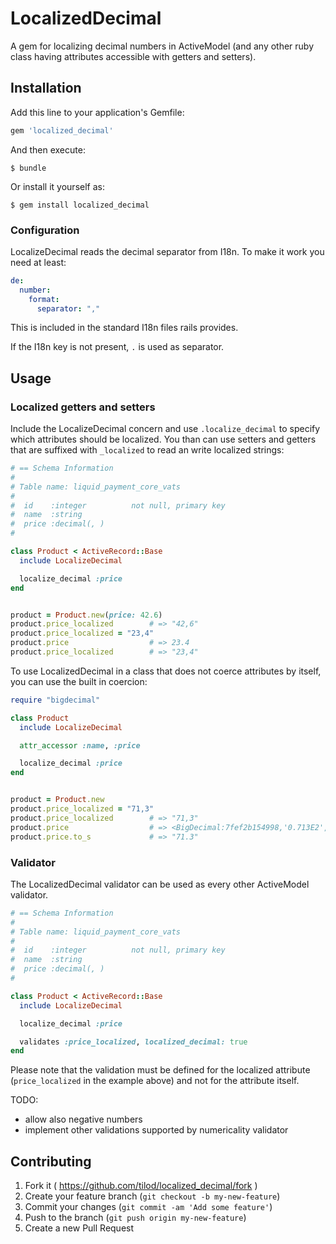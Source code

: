 # LocalizedDecimal

A gem for localizing decimal numbers in ActiveModel (and any other ruby class
having attributes accessible with getters and setters).


## Installation

Add this line to your application's Gemfile:

```ruby
gem 'localized_decimal'
```

And then execute:

    $ bundle

Or install it yourself as:

    $ gem install localized_decimal


### Configuration

LocalizeDecimal reads the decimal separator from I18n. To make it work you need
at least:

```yml
de:
  number:
    format:
      separator: ","
```

This is included in the standard I18n files rails provides.

If the I18n key is not present, `.` is used as separator.


## Usage


### Localized getters and setters

Include the LocalizeDecimal concern and use `.localize_decimal` to specify
which attributes should be localized. You than can use setters and getters
that are suffixed with `_localized` to read an write localized strings:

```ruby
# == Schema Information
#
# Table name: liquid_payment_core_vats
#
#  id    :integer          not null, primary key
#  name  :string
#  price :decimal(, )
#

class Product < ActiveRecord::Base
  include LocalizeDecimal

  localize_decimal :price
end


product = Product.new(price: 42.6)
product.price_localized        # => "42,6"
product.price_localized = "23,4"
product.price                  # => 23.4
product.price_localized        # => "23,4"
```

To use LocalizedDecimal in a class that does not coerce attributes by itself,
you can use the built in coercion:

```ruby
require "bigdecimal"

class Product
  include LocalizeDecimal

  attr_accessor :name, :price

  localize_decimal :price
end


product = Product.new
product.price_localized = "71,3"
product.price_localized        # => "71,3"
product.price                  # => <BigDecimal:7fef2b154998,'0.713E2',18(18)>
product.price.to_s             # => "71.3"
```


### Validator

The LocalizedDecimal validator can be used as every other ActiveModel
validator.

```ruby
# == Schema Information
#
# Table name: liquid_payment_core_vats
#
#  id    :integer          not null, primary key
#  name  :string
#  price :decimal(, )
#

class Product < ActiveRecord::Base
  include LocalizeDecimal

  localize_decimal :price

  validates :price_localized, localized_decimal: true
end
```

Please note that the validation must be defined for the localized attribute
(`price_localized` in the example above) and not for the attribute itself.

TODO:

  - allow also negative numbers
  - implement other validations supported by numericality validator


## Contributing

1. Fork it ( https://github.com/tilod/localized_decimal/fork )
2. Create your feature branch (`git checkout -b my-new-feature`)
3. Commit your changes (`git commit -am 'Add some feature'`)
4. Push to the branch (`git push origin my-new-feature`)
5. Create a new Pull Request
